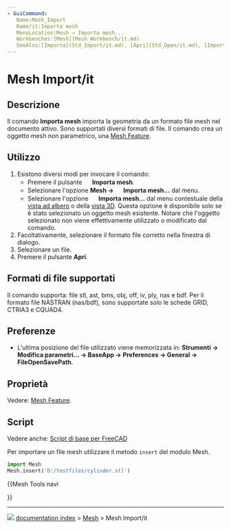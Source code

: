 ```yaml
---
- GuiCommand:
   Name:Mesh_Import
   Name/it:Importa mesh
   MenuLocation:Mesh → Importa mesh...
   Workbenches:[Mesh](Mesh_Workbench/it.md)
   SeeAlso:[Importa](Std_Import/it.md), [Apri](Std_Open/it.md), [Importazione e Esportazione](Import_Export/it.md)
---
```


# Mesh Import/it



## Descrizione

Il comando **Importa mesh** importa la geometria da un formato file mesh nel documento attivo. Sono supportati diversi formati di file. Il comando crea un oggetto mesh non parametrico, una [Mesh Feature](Mesh_Feature/it.md).



## Utilizzo

1.  Esistono diversi modi per invocare il comando:
    -   Premere il pulsante **<img src="images/Mesh_Import.svg" width=16px> Importa mesh**.
    -   Selezionare l\'opzione **Mesh → <img src="images/Mesh_Import.svg" width=16px> Importa mesh...** dal menu.
    -   Selezionare l\'opzione **<img src="images/Mesh_Import.svg" width=16px> Importa mesh...** dal menu contestuale della [vista ad albero](Tree_view/it.md) o della [vista 3D](3D_view/it.md). Questa opzione è disponibile solo se è stato selezionato un oggetto mesh esistente. Notare che l\'oggetto selezionato non viene effettivamente utilizzato o modificato dal comando.
2.  Facoltativamente, selezionare il formato file corretto nella finestra di dialogo.
3.  Selezionare un file.
4.  Premere il pulsante **Apri**.



## Formati di file supportati 

Il comando supporta: file stl, ast, bms, obj, off, iv, ply, nas e bdf. Per il formato file NASTRAN (nas/bdf), sono supportate solo le schede GRID, CTRIA3 e CQUAD4.



## Preferenze

-   L\'ultima posizione del file utilizzato viene memorizzata in: **Strumenti → Modifica parametri... → BaseApp → Preferences → General → FileOpenSavePath**.



## Proprietà

Vedere: [Mesh Feature](Mesh_Feature/it.md).



## Script

Vedere anche: [Script di base per FreeCAD](FreeCAD_Scripting_Basics/it.md)

Per importare un file mesh utilizzare il metodo `insert` del modulo Mesh.


```python
import Mesh
Mesh.insert('D:/testfiles/cylinder.stl')
```





{{Mesh Tools navi

}}



---
![](images/Button_right.svg) [documentation index](../README.md) > [Mesh](Mesh_Workbench.md) > Mesh Import/it

